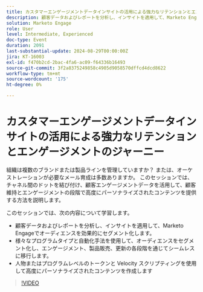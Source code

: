```yaml
---
title: カスタマーエンゲージメントデータインサイトの活用による強力なリテンションとエンゲージメントのジャーニー
description: 顧客データおよびレポートを分析し、インサイトを適用して、Marketo Engageでオーディエンスを効果的にセグメント化します。 様々なプログラムタイプと自動化手法を使用して、オーディエンスをセグメント化し、エンゲージメント、製品販売、更新の各段階を通じてシームレスに移行します。 人物またはプログラムレベルのトークンと Velocity スクリプティングを使用して高度にパーソナライズされたコンテンツを作成します
solution: Marketo Engage
role: User
level: Intermediate, Experienced
doc-type: Event
duration: 2091
last-substantial-update: 2024-08-29T00:00:00Z
jira: KT-16003
exl-id: f470b2cd-2bac-4fa6-ac09-f64336b16493
source-git-commit: 3f2a8375249858c4905d9058570dffcd4dcd8622
workflow-type: tm+mt
source-wordcount: '175'
ht-degree: 0%

---
```


# カスタマーエンゲージメントデータインサイトの活用による強力なリテンションとエンゲージメントのジャーニー

組織は複数のブランドまたは製品ラインを管理していますか？ または、オーケストレーションが必要なメール育成は多数ありますか。 このセッションでは、チャネル間のドットを結び付け、顧客エンゲージメントデータを活用して、顧客維持とエンゲージメントの段階で高度にパーソナライズされたコンテンツを提供する方法を説明します。

このセッションでは、次の内容について学習します。

* 顧客データおよびレポートを分析し、インサイトを適用して、Marketo Engageでオーディエンスを効果的にセグメント化します。
* 様々なプログラムタイプと自動化手法を使用して、オーディエンスをセグメント化し、エンゲージメント、製品販売、更新の各段階を通じてシームレスに移行します。
* 人物またはプログラムレベルのトークンと Velocity スクリプティングを使用して高度にパーソナライズされたコンテンツを作成します

>[!VIDEO](https://video.tv.adobe.com/v/3456851/?learn=on&captions=jpn)
